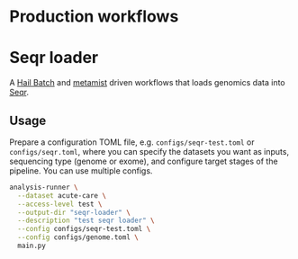 # Production workflows

# Seqr loader

A [Hail Batch](https://hail.is/docs/batch/service.html) and [metamist](https://github.com/populationgenomics/sample-metadata) driven workflows that loads genomics data into [Seqr](https://seqr.broadinstitute.org/).

## Usage

Prepare a configuration TOML file, e.g. `configs/seqr-test.toml` or `configs/seqr.toml`, where you can specify the datasets you want as inputs, sequencing type (genome or exome), and configure target stages of the pipeline. You can use multiple configs.

```bash
analysis-runner \
  --dataset acute-care \
  --access-level test \
  --output-dir "seqr-loader" \
  --description "test seqr loader" \
  --config configs/seqr-test.toml \
  --config configs/genome.toml \
  main.py
```
